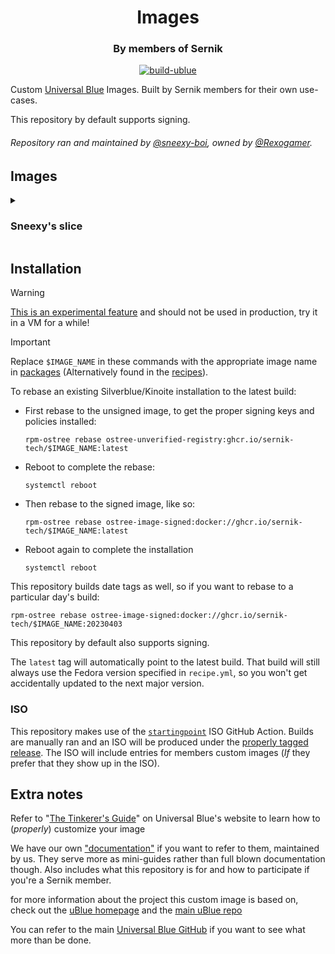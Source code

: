 <div align="center">
    <h1>Images</h1>
    <h3>By members of Sernik</h3>
</div>

<div align="center">

[![build-ublue](https://github.com/sernik-tech/member-images/actions/workflows/build.yml/badge.svg)](https://github.com/sernik-tech/member-images/actions/workflows/build.yml)

</div>

Custom [Universal Blue](https://universal-blue.org/) Images. Built by Sernik members for their own use-cases.

This repository by default supports signing.

###### Repository ran and maintained by [@sneexy-boi](https://github.com/sneexy-boi), owned by [@Rexogamer](https://github.com/Rexogamer).

## Images

<details>
<summary>

### Sneexy's slice

</summary>

custom image for myself, used with my thinkpad t480. a very vanilla kinoite-ublue out of the box install because i do all customizations myself post-install. :bowtie:

what this includes:

- a mostly simple and average Kinoite out of the box experience
  - some icons and themes preinstalled out of the box
- customized [yafti](https://github.com/ublue-os/yafti) installer
  - options to install more kde apps, gnome apps, gaming, internet/chat, utilities, all as flatpaks
- some [modern unix](https://github.com/ibraheemdev/modern-unix) utilities/replacements and zsh installed
- some [akmods](https://github.com/ublue-os/akmods)
  - [v4l2loopback](https://github.com/umlaeute/v4l2loopback)
  - [winesync](https://repo.or.cz/linux/zf.git/shortlog/refs/heads/winesync4)
  - [xone](https://github.com/BoukeHaarsma23/xonedo/)
  - [xpadneo](https://github.com/atar-axis/xpadneo)
- custom [justfiles](https://github.com/casey/just) scripts
  - some taken from [bazzite](https://github.com/ublue-os/bazzite)
    - waydroid cleaning, initialization, and waydroid_script helper scripts
    - patch 64bit garry mod's
    - add user to input group
    - enable virtualization/install qemu and virt-manager
    - install scrcpy
    - add and remove virtual audio channels/sinks
  - some of my own
    - thinkpad t480 fingerprint setup helper
    - discord/vesktop rpc fix
    - fix flatpak theme issues
- **some personal configurations (you may not want)**
  - forced systemd-resolved dns settings *(due to personal internet issues)*
  - uBlue's `laptop` bling

</details>

## Installation

> [!WARNING]  
> [This is an experimental feature](https://www.fedoraproject.org/wiki/Changes/OstreeNativeContainerStable) and should not be used in production, try it in a VM for a while!

> [!IMPORTANT]  
> Replace `$IMAGE_NAME` in these commands with the appropriate image name in [packages](https://github.com/orgs/sernik-tech/packages?repo_name=member-images) (Alternatively found in the [recipes](https://github.com/sernik-tech/member-images/tree/live/config/recipes)).

To rebase an existing Silverblue/Kinoite installation to the latest build:

- First rebase to the unsigned image, to get the proper signing keys and policies installed:
  ```
  rpm-ostree rebase ostree-unverified-registry:ghcr.io/sernik-tech/$IMAGE_NAME:latest
  ```
- Reboot to complete the rebase:
  ```
  systemctl reboot
  ```
- Then rebase to the signed image, like so:
  ```
  rpm-ostree rebase ostree-image-signed:docker://ghcr.io/sernik-tech/$IMAGE_NAME:latest
  ```
- Reboot again to complete the installation
  ```
  systemctl reboot
  ```

This repository builds date tags as well, so if you want to rebase to a particular day's build:

```
rpm-ostree rebase ostree-image-signed:docker://ghcr.io/sernik-tech/$IMAGE_NAME:20230403
```

This repository by default also supports signing.

The `latest` tag will automatically point to the latest build. That build will still always use the Fedora version specified in `recipe.yml`, so you won't get accidentally updated to the next major version.

### ISO

This repository makes use of the [`startingpoint`](https://github.com/ublue-os/startingpoint) ISO GitHub Action. Builds are manually ran and an ISO will be produced under the [properly tagged release](https://github.com/sernik-tech/member-images/releases/tag/auto-iso). The ISO will include entries for members custom images (<i>If</i> they prefer that they show up in the ISO).

## Extra notes

Refer to "[The Tinkerer's Guide](https://universal-blue.org/tinker/make-your-own/)" on Universal Blue's website to learn how to (<i>properly</i>) customize your image

We have our own ["documentation"](https://github.com/sernik-tech/member-images/blob/live/sernik/README.md) if you want to refer to them, maintained by us. They serve more as mini-guides rather than full blown documentation though. Also includes what this repository is for and how to participate if you're a Sernik member.

for more information about the project this custom image is based on, check out the [uBlue homepage](https://universal-blue.org/) and the [main uBlue repo](https://github.com/ublue-os/main/)

You can refer to the main [Universal Blue GitHub](https://github.com/ublue-os/) if you want to see what more than be done.
